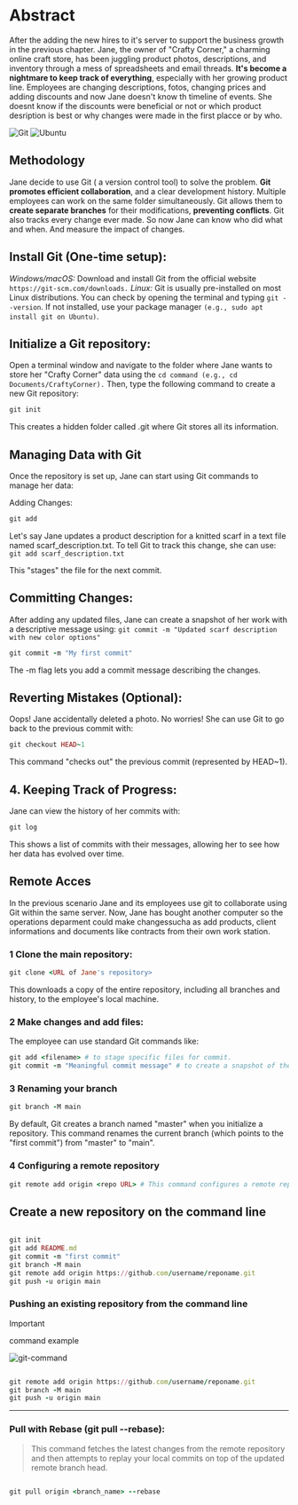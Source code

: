 
# Abstract
After the adding the new hires to it's server to support the business growth in the previous chapter. Jane, the owner of "Crafty Corner," a charming online craft store, has been juggling product photos, descriptions, and inventory through a mess of spreadsheets and email threads. **It's become a nightmare to keep track of everything**, especially with her growing product line. Employees are changing descriptions, fotos, changing prices and adding discounts and now Jane doesn't know th timeline of events. She doesnt know if the discounts were beneficial or not or which product desription is best or why changes were made in the first placce or by who. 

![Git](https://img.shields.io/badge/GIT-E44C30?style=for-the-badge&logo=git&logoColor=white)
![Ubuntu](https://img.shields.io/badge/Ubuntu-35495E?style=for-the-badge&logo=ubuntu&logoColor=2CA5E0)

## Methodology
Jane decide to use Git ( a version control tool) to solve the problem. **Git promotes efficient collaboration**, and a clear development history. Multiple employees can work on the same folder simultaneously. Git allows them to **create separate branches** for their modifications, **preventing conflicts**. Git also tracks every change ever made. So now Jane can know who did what and when. And measure the impact of changes.

## Install Git (One-time setup):
*Windows/macOS:* Download and install Git from the official website ```https://git-scm.com/downloads.```
*Linux:* Git is usually pre-installed on most Linux distributions. You can check by opening the terminal and typing ```git --version```. If not installed, use your package manager ```(e.g., sudo apt install git on Ubuntu)```. 

## Initialize a Git repository:

Open a terminal window and navigate to the folder where Jane wants to store her "Crafty Corner" data using the ```cd command (e.g., cd Documents/CraftyCorner).``` Then, type the following command to create a new Git repository:

```ruby
git init
```
This creates a hidden folder called .git where Git stores all its information.

## Managing Data with Git
Once the repository is set up, Jane can start using Git commands to manage her data:

Adding Changes:
```ruby
git add
```
Let's say Jane updates a product description for a knitted scarf in a text file named scarf_description.txt. To tell Git to track this change, she can use: ```git add scarf_description.txt```

This "stages" the file for the next commit.

## Committing Changes:

After adding any updated files, Jane can create a snapshot of her work with a descriptive message using: ```git commit -m "Updated scarf description with new color options"```

```ruby
git commit -m "My first commit"
```
The -m flag lets you add a commit message describing the changes.

## Reverting Mistakes (Optional):

Oops! Jane accidentally deleted a photo. No worries! She can use Git to go back to the previous commit with:

```ruby
git checkout HEAD~1
```
This command "checks out" the previous commit (represented by HEAD~1).

## 4. Keeping Track of Progress:

Jane can view the history of her commits with:

```ruby
git log
```
This shows a list of commits with their messages, allowing her to see how her data has evolved over time.

## Remote Acces
In the previous scenario Jane and its employees use git to collaborate using Git within the same server. Now, Jane has bought another computer so the operations deparment could make changessucha as add products, client informations and documents like contracts from their own work station. 

### 1 Clone the main repository:

```ruby
git clone <URL of Jane's repository>
```
This downloads a copy of the entire repository, including all branches and history, to the employee's local machine.

### 2 Make changes and add files:

The employee can use standard Git commands like:
```ruby
git add <filename> # to stage specific files for commit.
git commit -m "Meaningful commit message" # to create a snapshot of their changes with a descriptive message
```
### 3 Renaming your branch 
```ruby
git branch -M main
```
By default, Git creates a branch named "master" when you initialize a repository. This command renames the current branch (which points to the "first commit") from "master" to "main".

### 4 Configuring a remote repository

```ruby
git remote add origin <repo URL> # This command configures a remote repository.
```

## Create a new repository on the command line

```ruby

git init
git add README.md
git commit -m "first commit"
git branch -M main
git remote add origin https://github.com/username/reponame.git
git push -u origin main

```

### Pushing an existing repository from the command line

> [!IMPORTANT]
> command example

![git-command](https://github.com/AleMorales9011/01-DEVOPS-AWS/blob/35bb6643e1b540ecf2530230dd3fb847c47bde02/002-GIT-CREATING%20%26%20PUSHING%20REPOSITORIES/git-command.jpg)
```ruby

git remote add origin https://github.com/username/reponame.git
git branch -M main
git push -u origin main

```
---
### Pull with Rebase (git pull --rebase):

>This command fetches the latest changes from the remote repository and then attempts to replay your local commits
>on top of the updated remote branch head.

```ruby

git pull origin <branch_name> --rebase

```

